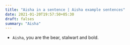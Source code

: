 ```yaml
---
title: "Aisha in a sentence | Aisha example sentences"
date: 2021-01-20T19:57:50+05:30
draft: falses
summary: "Aisha"
---
```

- `Aisha`, you are the bear, stalwart and bold.
                 
